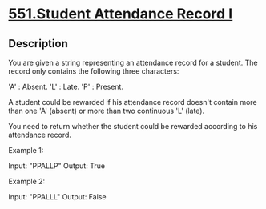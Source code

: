 # [551.Student Attendance Record I](https://leetcode.com/problems/student-attendance-record-i/)
        
## Description
        
You are given a string representing an attendance record for a student. The record only contains the following three characters:



'A' : Absent. 
'L' : Late.
 'P' : Present. 




A student could be rewarded if his attendance record doesn't contain more than one 'A' (absent) or more than two continuous 'L' (late).    

You need to return whether the student could be rewarded according to his attendance record.

Example 1:

Input: "PPALLP"
Output: True



Example 2:

Input: "PPALLL"
Output: False




